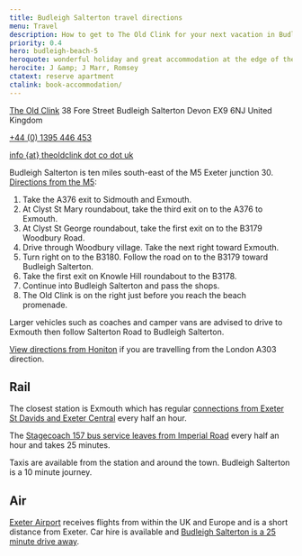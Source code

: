 ```yaml
---
title: Budleigh Salterton travel directions
menu: Travel
description: How to get to The Old Clink for your next vacation in Budleigh Salterton.
priority: 0.4
hero: budleigh-beach-5
heroquote: wonderful holiday and great accommodation at the edge of the sea
herocite: J &amp; J Marr, Romsey
ctatext: reserve apartment
ctalink: book-accommodation/
---
```


<section class="vcard" itemscope="itemscope" itemtype="http://schema.org/Organization">

  <p class="adr" itemprop="address" itemscope="itemscope" itemtype="http://schema.org/PostalAddress">
    <a href="https://www.theoldclink.co.uk/" class="fn org url" itemprop="name" title="theoldclink.co.uk">The Old Clink</a>
    <span class="street-address" itemprop="streetAddress">38 Fore Street</span>
    <span class="locality" itemprop="addressLocality">Budleigh Salterton</span>
    <span class="region" itemprop="addressRegion">Devon</span>
    <span class="postal-code" itemprop="postalCode">EX9 6NJ</span>
    <span class="country-name" itemprop="addressCountry">United Kingdom</span>
  </p>

  <p><a href="tel:+44-1395-446453" class="icon phone tel" itemprop="telephone" title="call us">+44 (0) 1395 446 453</a></p>

  <p><a href="[root]book-accommodation/" class="icon email" itemprop="email" title="send us an email">info {at} theoldclink dot co dot uk</a></p>

</section>

Budleigh Salterton is ten miles south-east of the M5 Exeter junction 30. [Directions from the M5](https://www.google.co.uk/maps/dir/M5+Services,+Exeter/38+Fore+St,+Budleigh+Salterton+EX9+6NJ/@50.670295,-3.4526287,12z/data=!3m1!4b1!4m13!4m12!1m5!1m1!1s0x486da3d7fc3b6b77:0x8f90d1d3d6f3d24f!2m2!1d-3.460802!2d50.711403!1m5!1m1!1s0x486d758bcedd2243:0x2e89eb946c9d9c80!2m2!1d-3.3220826!2d50.6291246):

1. Take the A376 exit to Sidmouth and Exmouth.
1. At Clyst St Mary roundabout, take the third exit on to the A376 to Exmouth.
1. At Clyst St George roundabout, take the first exit on to the B3179 Woodbury Road.
1. Drive through Woodbury village. Take the next right toward Exmouth.
1. Turn right on to the B3180. Follow the road on to the B3179 toward Budleigh Salterton.
1. Take the first exit on Knowle Hill roundabout to the B3178.
1. Continue into Budleigh Salterton and pass the shops.
1. The Old Clink is on the right just before you reach the beach promenade.

Larger vehicles such as coaches and camper vans are advised to drive to Exmouth then follow Salterton Road to Budleigh Salterton.

[View directions from Honiton](https://www.google.co.uk/maps/dir/Honiton/38+Fore+St,+Budleigh+Salterton+EX9+6NJ/@50.7143731,-3.3305648,12z/data=!3m1!4b1!4m13!4m12!1m5!1m1!1s0x486d850a1a2bb67d:0xa9c7adfb056a7170!2m2!1d-3.188683!2d50.799468!1m5!1m1!1s0x486d758bcedd2243:0x2e89eb946c9d9c80!2m2!1d-3.3220826!2d50.6291246) if you are travelling from the London A303 direction.

<div id="map" class="full"></div>

## Rail
The closest station is Exmouth which has regular [connections from Exeter St Davids and Exeter Central](https://www.google.co.uk/maps/dir/Exeter+St+Davids,+Bonhay+Rd,+Exeter+EX4+4NT/Exmouth+EX8+1BZ/@50.6773325,-3.5493012,12z/data=!3m1!4b1!4m14!4m13!1m5!1m1!1s0x486da435fe923245:0xb64b27a6be160a17!2m2!1d-3.5435894!2d50.7293321!1m5!1m1!1s0x486d0a98603d27ed:0x45df3cc8d997aebd!2m2!1d-3.41498!2d50.62162!3e3) every half an hour.

The [Stagecoach 157 bus service leaves from Imperial Road](https://www.google.co.uk/maps/dir/Exmouth+EX8+1BZ/38+Fore+St,+Budleigh+Salterton+EX9+6NJ/@50.6240832,-3.3860408,14z/data=!3m1!4b1!4m14!4m13!1m5!1m1!1s0x486d0a98603d27ed:0x45df3cc8d997aebd!2m2!1d-3.41498!2d50.62162!1m5!1m1!1s0x486d758bcedd2243:0x2e89eb946c9d9c80!2m2!1d-3.3220826!2d50.6291246!3e3) every half an hour and takes 25 minutes.

Taxis are available from the station and around the town. Budleigh Salterton is a 10 minute journey.

## Air
[Exeter Airport](https://www.exeter-airport.co.uk/) receives flights from within the UK and Europe and is a short distance from Exeter. Car hire is available and [Budleigh Salterton is a 25 minute drive away](https://www.google.co.uk/maps/dir/Exeter+Airport,+Exeter/38+Fore+St,+Budleigh+Salterton+EX9+6NJ/@50.6817949,-3.4535667,12z/data=!3m1!4b1!4m14!4m13!1m5!1m1!1s0x486da212f1b571b1:0x655e1e29a5e71cd0!2m2!1d-3.4149805!2d50.7346205!1m5!1m1!1s0x486d758bcedd2243:0x2e89eb946c9d9c80!2m2!1d-3.3220826!2d50.6291246!3e0).
